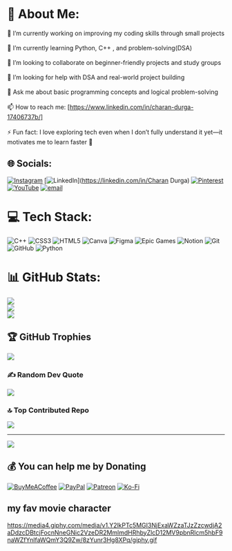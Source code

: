 # 💫 About Me:
🔭 I’m currently working on improving my coding skills through small projects<br><br>🌱 I’m currently learning Python, C++ , and problem-solving(DSA)<br><br>👯 I’m looking to collaborate on beginner-friendly projects and study groups<br><br>🤔 I’m looking for help with DSA and real-world project building<br><br>💬 Ask me about basic programming concepts and logical problem-solving<br><br>📫 How to reach me: [https://www.linkedin.com/in/charan-durga-17406737b/]<br><br>⚡ Fun fact: I love exploring tech even when I don’t fully understand it yet—it motivates me to learn faster 🚀


## 🌐 Socials:
[![Instagram](https://img.shields.io/badge/Instagram-%23E4405F.svg?logo=Instagram&logoColor=white)](https://instagram.com/charan.durga.148) [![LinkedIn](https://img.shields.io/badge/LinkedIn-%230077B5.svg?logo=linkedin&logoColor=white)](https://linkedin.com/in/Charan Durga) [![Pinterest](https://img.shields.io/badge/Pinterest-%23E60023.svg?logo=Pinterest&logoColor=white)](https://pinterest.com/Cherry) [![YouTube](https://img.shields.io/badge/YouTube-%23FF0000.svg?logo=YouTube&logoColor=white)](https://youtube.com/@Creative.C.D) [![email](https://img.shields.io/badge/Email-D14836?logo=gmail&logoColor=white)](mailto:charan.d25122@nst.rishihood.edu.in) 

# 💻 Tech Stack:
![C++](https://img.shields.io/badge/c++-%2300599C.svg?style=flat&logo=c%2B%2B&logoColor=white) ![CSS3](https://img.shields.io/badge/css3-%231572B6.svg?style=flat&logo=css3&logoColor=white) ![HTML5](https://img.shields.io/badge/html5-%23E34F26.svg?style=flat&logo=html5&logoColor=white) ![Canva](https://img.shields.io/badge/Canva-%2300C4CC.svg?style=flat&logo=Canva&logoColor=white) ![Figma](https://img.shields.io/badge/figma-%23F24E1E.svg?style=flat&logo=figma&logoColor=white) ![Epic Games](https://img.shields.io/badge/epicgames-%23313131.svg?style=flat&logo=epicgames&logoColor=white) ![Notion](https://img.shields.io/badge/Notion-%23000000.svg?style=flat&logo=notion&logoColor=white) ![Git](https://img.shields.io/badge/git-%23F05033.svg?style=flat&logo=git&logoColor=white) ![GitHub](https://img.shields.io/badge/github-%23121011.svg?style=flat&logo=github&logoColor=white) ![Python](https://img.shields.io/badge/python-3670A0?style=flat&logo=python&logoColor=ffdd54)
# 📊 GitHub Stats:
![](https://github-readme-stats.vercel.app/api?username=CreativeCD&theme=github_dark&hide_border=false&include_all_commits=true&count_private=false)<br/>
![](https://nirzak-streak-stats.vercel.app/?user=CreativeCD&theme=github_dark&hide_border=false)<br/>
![](https://github-readme-stats.vercel.app/api/top-langs/?username=CreativeCD&theme=github_dark&hide_border=false&include_all_commits=true&count_private=false&layout=compact)

## 🏆 GitHub Trophies
![](https://github-profile-trophy.vercel.app/?username=CreativeCD&theme=radical&no-frame=false&no-bg=false&margin-w=4)

### ✍️ Random Dev Quote
![](https://quotes-github-readme.vercel.app/api?type=vetical&theme=radical)

### 🔝 Top Contributed Repo
![](https://github-contributor-stats.vercel.app/api?username=CreativeCD&limit=5&theme=nightowl&combine_all_yearly_contributions=true)

---
[![](https://visitcount.itsvg.in/api?id=CreativeCD&icon=2&color=4)](https://visitcount.itsvg.in)

  ## 💰 You can help me by Donating
  [![BuyMeACoffee](https://img.shields.io/badge/Buy%20Me%20a%20Coffee-ffdd00?style=for-the-badge&logo=buy-me-a-coffee&logoColor=black)](https://buymeacoffee.com/charan.durga) [![PayPal](https://img.shields.io/badge/PayPal-00457C?style=for-the-badge&logo=paypal&logoColor=white)](https://paypal.me/paypal.me) [![Patreon](https://img.shields.io/badge/Patreon-F96854?style=for-the-badge&logo=patreon&logoColor=white)](https://patreon.com/patreon) [![Ko-Fi](https://img.shields.io/badge/Ko--fi-F16061?style=for-the-badge&logo=ko-fi&logoColor=white)](https://ko-fi.com/ko-fi) 
  ## my fav movie character
  https://media4.giphy.com/media/v1.Y2lkPTc5MGI3NjExaWZzaTJzZzcwdjA2aDdzcDBtcjFocnNneGNic2VzeDR2MmlmdHRhbyZlcD12MV9pbnRlcm5hbF9naWZfYnlfaWQmY3Q9Zw/8zYunr3Hg8XPq/giphy.gif

